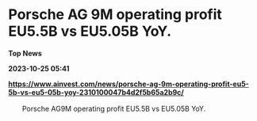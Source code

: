 # Porsche AG 9M operating profit EU5.5B vs EU5.05B YoY.
**Top News**

**2023-10-25 05:41**

**https://www.ainvest.com/news/porsche-ag-9m-operating-profit-eu5-5b-vs-eu5-05b-yoy-2310100047b4d2f5b65a2b9c/**

　　Porsche AG9M operating profit EU5.5B vs EU5.05B YoY.